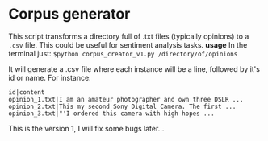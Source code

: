 # Corpus generator
This script transforms a directory full of .txt files (typically opinions) to a `.csv` file. This could be useful for sentiment analysis tasks.
**usage**
In the terminal just:
`$python corpus_creator_v1.py /directory/of/opinions`

It will generate a .csv file where each instance will be a line, followed by it's id or name. For instance:
```
id|content
opinion_1.txt|I am an amateur photographer and own three DSLR ...
opinion_2.txt|This my second Sony Digital Camera. The first ...
opinion_3.txt|"'I ordered this camera with high hopes ...
```

This is the version 1, I will fix some bugs later...


